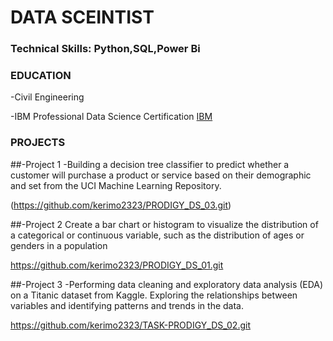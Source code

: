 # DATA SCEINTIST

### Technical Skills: Python,SQL,Power Bi

### EDUCATION
   -Civil Engineering
   
   -IBM Professional Data Science Certification
    [IBM](https://www.coursera.org/account/accomplishments/professional-cert/G9HBKRDTY3T3)


### PROJECTS

  ##-Project 1
  -Building a decision tree classifier to predict whether a customer will purchase a product or service based on their demographic and set from the UCI Machine Learning Repository. 
  
   (https://github.com/kerimo2323/PRODIGY_DS_03.git)
   
  ##-Project 2
  Create a bar chart or histogram to visualize the distribution of a categorical or continuous variable, such as the distribution of ages or genders in a population
 
  https://github.com/kerimo2323/PRODIGY_DS_01.git
  
  ##-Project 3
   -Performing data cleaning and exploratory data analysis (EDA) on a Titanic dataset from Kaggle. Exploring the relationships between variables and identifying patterns and trends in the data.
  
   https://github.com/kerimo2323/TASK-PRODIGY_DS_02.git
  

